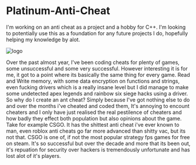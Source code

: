 # Platinum-Anti-Cheat
I'm working on an anti cheat as a project and a hobby for C++. I'm looking to potentially use this as a foundation for any future projects I do, hopefully helping my knowledge by alot.




![logo](https://user-images.githubusercontent.com/59074683/163672263-8aca5bab-94e6-42c2-88c6-68f0174cb6c1.png)

Over the past almost year, I've been coding cheats for plenty of games, some unsuccessful and some very successful. However interesting it is for me, it got to a point where its basically the same thing for every game. Read and Write memory, with some data encryption on functions and strings, even fucking drivers which is a really insane level but I did manage to make some undetected apex legends and rainbow six siege hacks using a driver. So why do I create an ant cheat? Simply because I've got nothing else to do and over the months i've cheated and coded them, It's annoying to encount cheaters and I only have just realised the real pestilence of cheaters and how badly they effect both population but also opinions about the game. Take for example CSGO. It has the shittest anti cheat i've ever known to man, even roblox anti cheats go far more advanced than shitty vac, but its not that. CSGO is one of, if not the most popular strategy fps games for free on steam. It's so successful but over the decade and more that its been out, it's repuation for security over hackers is tremendously unfortunate and has lost alot of it's players.
